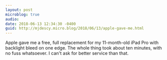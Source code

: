 ```yaml
---
layout: post
microblog: true
audio: 
date: 2018-06-13 12:34:30 -0400
guid: http://mjdescy.micro.blog/2018/06/13/apple-gave-me.html
---
```

Apple gave me a free, full replacement for my 11-month-old iPad Pro with backlight bleed on one edge. The whole thing took about ten minutes, with no fuss whatsoever. I can't ask for better service than that.
